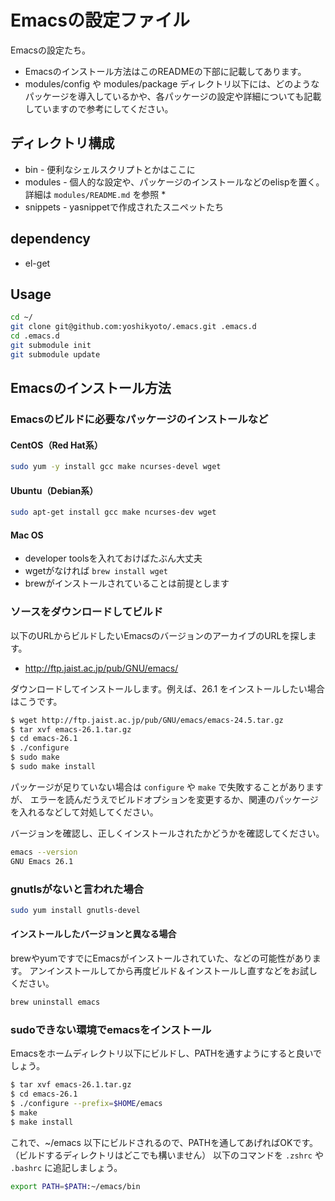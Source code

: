 # Emacsの設定ファイル

Emacsの設定たち。

* Emacsのインストール方法はこのREADMEの下部に記載してあります。
* modules/config や modules/package ディレクトリ以下には、どのようなパッケージを導入しているかや、各パッケージの設定や詳細についても記載していますので参考にしてください。



## ディレクトリ構成

* bin - 便利なシェルスクリプトとかはここに
* modules - 個人的な設定や、パッケージのインストールなどのelispを置く。詳細は `modules/README.md` を参照
  * 
* snippets - yasnippetで作成されたスニペットたち

## dependency

* el-get

## Usage

```sh
cd ~/
git clone git@github.com:yoshikyoto/.emacs.git .emacs.d
cd .emacs.d
git submodule init
git submodule update
```

## Emacsのインストール方法

### Emacsのビルドに必要なパッケージのインストールなど

#### CentOS（Red Hat系）

```sh
sudo yum -y install gcc make ncurses-devel wget
```

#### Ubuntu（Debian系）

```sh
sudo apt-get install gcc make ncurses-dev wget
```

#### Mac OS

* developer toolsを入れておけばたぶん大丈夫
* wgetがなければ `brew install wget`
* brewがインストールされていることは前提とします

### ソースをダウンロードしてビルド

以下のURLからビルドしたいEmacsのバージョンのアーカイブのURLを探します。

* http://ftp.jaist.ac.jp/pub/GNU/emacs/ 

ダウンロードしてインストールします。例えば、26.1 をインストールしたい場合はこうです。

```sh
$ wget http://ftp.jaist.ac.jp/pub/GNU/emacs/emacs-24.5.tar.gz
$ tar xvf emacs-26.1.tar.gz
$ cd emacs-26.1
$ ./configure
$ sudo make
$ sudo make install
```

パッケージが足りていない場合は `configure` や `make` で失敗することがありますが、
エラーを読んだうえでビルドオプションを変更するか、関連のパッケージを入れるなどして対処してください。

バージョンを確認し、正しくインストールされたかどうかを確認してください。

```sh
emacs --version
GNU Emacs 26.1
```

### gnutlsがないと言われた場合

```sh
sudo yum install gnutls-devel
```

#### インストールしたバージョンと異なる場合

brewやyumですでにEmacsがインストールされていた、などの可能性があります。
アンインストールしてから再度ビルド＆インストールし直すなどをお試しください。

```sh
brew uninstall emacs
```

### sudoできない環境でemacsをインストール

Emacsをホームディレクトリ以下にビルドし、PATHを通すようにすると良いでしょう。

```sh
$ tar xvf emacs-26.1.tar.gz
$ cd emacs-26.1
$ ./configure --prefix=$HOME/emacs
$ make
$ make install
```

これで、~/emacs 以下にビルドされるので、PATHを通してあげればOKです。
（ビルドするディレクトリはどこでも構いません）
以下のコマンドを `.zshrc` や `.bashrc` に追記しましょう。

```sh
export PATH=$PATH:~/emacs/bin
```
